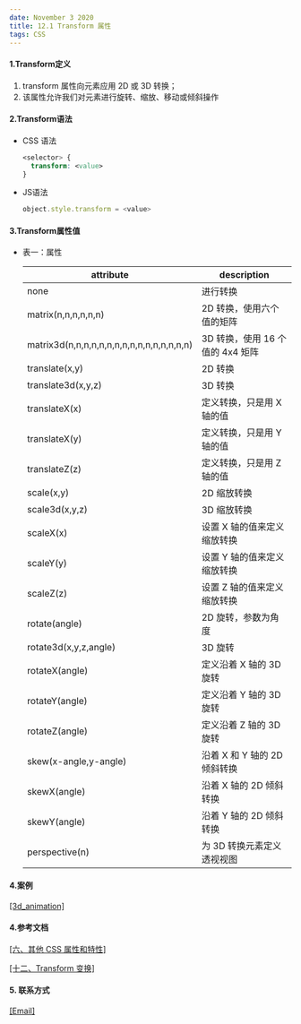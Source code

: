 ```yaml
---
date: November 3 2020
title: 12.1 Transform 属性
tags: CSS
---
```


#### 1.Transform定义

1. transform 属性向元素应用 2D 或 3D 转换；
2. 该属性允许我们对元素进行旋转、缩放、移动或倾斜操作

#### 2.Transform语法

- CSS 语法
  ```css
  <selector> {
    transform: <value>
  }
  ```

- JS语法

  ```js
  object.style.transform = <value>
  ```
#### 3.Transform属性值

- 表一：属性

  |attribute|description|
  |---|---|
  |none|进行转换|
  |matrix(n,n,n,n,n,n)|2D 转换，使用六个值的矩阵|
  |matrix3d(n,n,n,n,n,n,n,n,n,n,n,n,n,n,n,n)|3D 转换，使用 16 个值的 4x4 矩阵|
  |translate(x,y)|2D 转换|
  |translate3d(x,y,z)| 3D 转换|
  |translateX(x)|定义转换，只是用 X 轴的值|
  |translateX(y)|定义转换，只是用 Y 轴的值|
  |translateZ(z)|定义转换，只是用 Z 轴的值|
  |scale(x,y)|2D 缩放转换|
  |scale3d(x,y,z)|3D 缩放转换|
  |scaleX(x)|设置 X 轴的值来定义缩放转换|
  |scaleY(y)|设置 Y 轴的值来定义缩放转换|
  |scaleZ(z)|设置 Z 轴的值来定义缩放转换|
  |rotate(angle)|2D 旋转，参数为角度|
  |rotate3d(x,y,z,angle)|3D 旋转|
  |rotateX(angle)|定义沿着 X 轴的 3D 旋转|
  |rotateY(angle)|定义沿着 Y 轴的 3D 旋转|
  |rotateZ(angle)|定义沿着 Z 轴的 3D 旋转|
  |skew(x-angle,y-angle)|沿着 X 和 Y 轴的 2D 倾斜转换|
  |skewX(angle)|沿着 X 轴的 2D 倾斜转换|
  |skewY(angle)|沿着 Y 轴的 2D 倾斜转换|
  |perspective(n)|为 3D 转换元素定义透视视图|

#### 4.案例

[[3d_animation]](https://github.com/web-oyster/3d_animation)

#### 4.参考文档

[[六、其他 CSS 属性和特性]](https://web-oyster.github.io/2020/10/28/CSS/Tutorial/%E5%85%AD%E3%80%81%E5%85%B6%E4%BB%96%20CSS%20%E5%B1%9E%E6%80%A7%E5%92%8C%E7%89%B9%E6%80%A7/)

[[十二、Transform 变换]](https://web-oyster.github.io/2020/10/28/CSS/Tutorial/%E5%8D%81%E4%BA%8C%E3%80%81%E5%8F%98%E6%8D%A2/)

#### 5. 联系方式

[[Email]](yuanmin8888@outlook.com)
